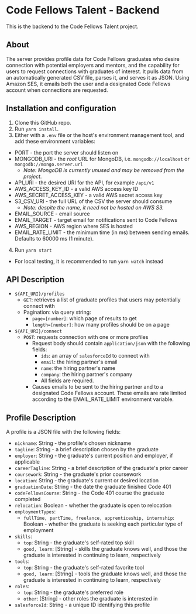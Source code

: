 # Code Fellows Talent - Backend

This is the backend to the Code Fellows Talent project.

## About

The server provides profile data for Code Fellows graduates who desire connection with potential employers and mentors, and the capability for users to request connections with graduates of interest. It pulls data from an automatically generated CSV file, parses it, and serves it as JSON. Using Amazon SES, it emails both the user and a designated Code Fellows account when connections are requested.

## Installation and configuration

1. Clone this GitHub repo.
2. Run `yarn install`.
3. Either with a `.env` file or the host's environment management tool, and add these environment variables:
  * PORT - the port the server should listen on
  * MONGODB_URI - the *root* URL for MongoDB, i.e. `mongodb://localhost` or `mongodb://mongo.server.url`
    * *Note: MongoDB is currently unused and may be removed from the project.*
  * API_URI - the desired URI for the API, for example `/api/v1`
  * AWS_ACCESS_KEY_ID - a valid AWS access key ID
  * AWS_SECRET_ACCESS_KEY - a valid AWS secret access key
  * S3_CSV_URI - the full URL of the CSV the server should consume
    * *Note: despite the name, it need not be hosted on AWS S3.*
  * EMAIL_SOURCE - email source
  * EMAIL_TARGET - target email for notifications sent to Code Fellows
  * AWS_REGION - AWS region where SES is hosted
  * EMAIL_RATE_LIMIT - the minimum time (in ms) between sending emails. Defaults to 60000 ms (1 minute).

4. Run `yarn start`
  * For local testing, it is recommended to run `yarn watch` instead

## API Description

* `${API_URI}/profiles`
  * `GET`: retrieves a list of graduate profiles that users may potentially connect with
  * Pagination: via query string:
    * `page=[number]`: which page of results to get
    * `length=[number]`: how many profiles should be on a page
* `${API_URI}/connect`
  * `POST`: requests connection with one or more profiles
    * Request body should contain `application/json` with the following fields:
      * `ids`: an array of `salesforceId` to connect with
      * `email`: the hiring partner's email
      * `name`: the hiring partner's name
      * `company`: the hiring partner's company
      * All fields are required.
    * Causes emails to be sent to the hiring partner and to a designated Code Fellows account. These emails are rate limited according to the EMAIL_RATE_LIMIT environment variable.

## Profile Description

A profile is a JSON file with the following fields:

* `nickname`: String - the profile's chosen nickname
* `tagline`: String - a brief description chosen by the graduate
* `employer`: String - the graduate's current position and employer, if applicable
* `careerTagline`: String - a brief description of the graduate's prior career
* `coursework`: String - the graduate's prior coursework
* `location`: String - the graduate's current or desired location
* `graduationDate`: String - the date the graduate finished Code 401
* `codeFellowsCourse`: String - the Code 401 course the graduate completed
* `relocation`: Boolean - whether the graduate is open to relocation
* `employmentTypes`:
  * `fullTime, partTime, freelance, apprenticeship, internship`: Boolean - whether the graduate is seeking each particular type of employment
* `skills`:
  * `top`: String - the graduate's self-rated top skill
  * `good, learn`: [String] - skills the graduate knows well, and those the graduate is interested in continuing to learn, respectively
* `tools`:
  * `top`: String - the graduate's self-rated favorite tool
  * `good, learn`: [String] - tools the graduate knows well, and those the graduate is interested in continuing to learn, respectively
* `roles`:
  * `top`: String - the graduate's preferred role
  * `other`: [String] - other roles the graduate is interested in
* `salesforceId`: String - a unique ID identifying this profile
